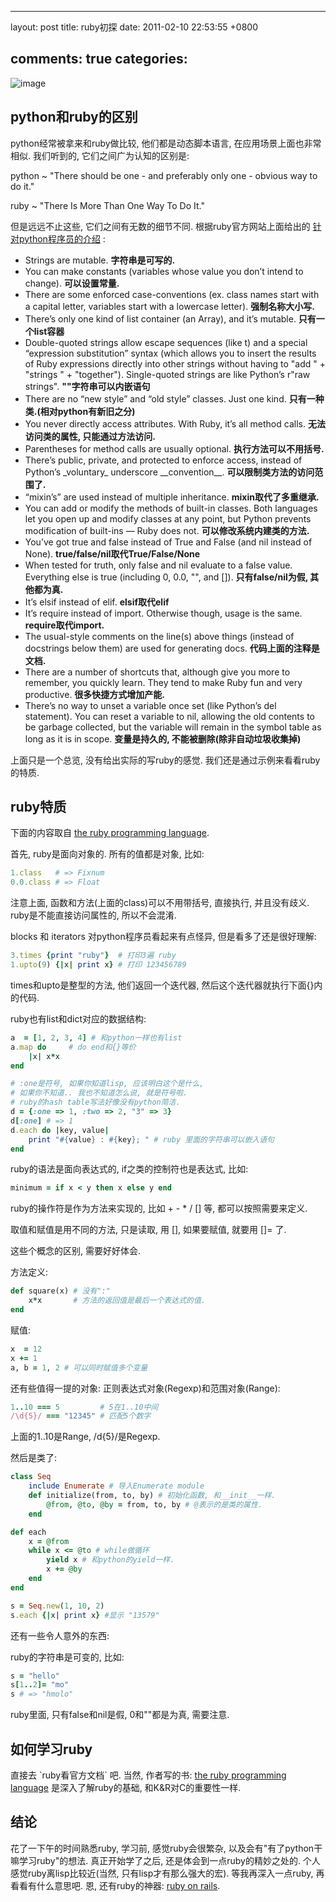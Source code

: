 
---
layout: post
title: ruby初探
date: 2011-02-10 22:53:55 +0800

comments: true
categories: 
---

![image](http://www.ruby-lang.org/images/logo.gif)

python和ruby的区别
------------------------------

python经常被拿来和ruby做比较, 他们都是动态脚本语言,
在应用场景上面也非常相似. 我们听到的, 它们之间广为认知的区别是:

python
  ~ "There should be one - and preferably only one - obvious way to do
    it."

ruby
  ~ "There Is More Than One Way To Do It."

但是远远不止这些, 它们之间有无数的细节不同. 根据ruby官方网站上面给出的
[针对python程序员的介绍](http://www.ruby-lang.org/en/documentation/ruby-from-other-languages/to-ruby-from-python/)
:

-   Strings are mutable. **字符串是可写的.**
-   You can make constants (variables whose value you don’t intend to
    change). **可以设置常量.**
-   There are some enforced case-conventions (ex. class names start with
    a capital letter, variables start with a lowercase letter).
    **强制名称大小写.**
-   There’s only one kind of list container (an Array), and it’s
    mutable. **只有一个list容器**
-   Double-quoted strings allow escape sequences (like t) and a special
    “expression substitution” syntax (which allows you to insert the
    results of Ruby expressions directly into other strings without
    having to "add " + "strings " + "together"). Single-quoted strings
    are like Python’s r"raw strings". **""字符串可以内嵌语句**
-   There are no “new style” and “old style” classes. Just one kind.
    **只有一种类.(相对python有新旧之分)**
-   You never directly access attributes. With Ruby, it’s all method
    calls. **无法访问类的属性, 只能通过方法访问.**
-   Parentheses for method calls are usually optional.
    **执行方法可以不用括号.**
-   There’s public, private, and protected to enforce access, instead of
    Python’s \_voluntary\_ underscore \_\_convention\_\_.
    **可以限制类方法的访问范围了.**
-   “mixin’s” are used instead of multiple inheritance.
    **mixin取代了多重继承.**
-   You can add or modify the methods of built-in classes. Both
    languages let you open up and modify classes at any point, but
    Python prevents modification of built-ins — Ruby does not.
    **可以修改系统内建类的方法.**
-   You’ve got true and false instead of True and False (and nil instead
    of None). **true/false/nil取代True/False/None**
-   When tested for truth, only false and nil evaluate to a false value.
    Everything else is true (including 0, 0.0, "", and []).
    **只有false/nil为假, 其他都为真.**
-   It’s elsif instead of elif. **elsif取代elif**
-   It’s require instead of import. Otherwise though, usage is the same.
    **require取代import.**
-   The usual-style comments on the line(s) above things (instead of
    docstrings below them) are used for generating docs.
    **代码上面的注释是文档.**
-   There are a number of shortcuts that, although give you more to
    remember, you quickly learn. They tend to make Ruby fun and very
    productive. **很多快捷方式增加产能.**
-   There’s no way to unset a variable once set (like Python’s del
    statement). You can reset a variable to nil, allowing the old
    contents to be garbage collected, but the variable will remain in
    the symbol table as long as it is in scope. **变量是持久的,
    不能被删除(除非自动垃圾收集掉)**

上面只是一个总览, 没有给出实际的写ruby的感觉.
我们还是通过示例来看看ruby的特质.

ruby特质
------------------------------

下面的内容取自 [the ruby programming
language](http://www.amazon.com/Ruby-Programming-Language-David-Flanagan/dp/0596516177).

首先, ruby是面向对象的. 所有的值都是对象, 比如:

```ruby
1.class   # => Fixnum
0.0.class # => Float
```

注意上面, 函数和方法(上面的class)可以不用带括号, 直接执行, 并且没有歧义.
ruby是不能直接访问属性的, 所以不会混淆.

blocks 和 iterators 对python程序员看起来有点怪异,
但是看多了还是很好理解:

```ruby
3.times {print "ruby"}  # 打印3遍 ruby
1.upto(9) {|x| print x} # 打印 123456789
```

times和upto是整型的方法, 他们返回一个迭代器,
然后这个迭代器就执行下面{}内的代码.

ruby也有list和dict对应的数据结构:

```ruby
a  = [1, 2, 3, 4] # 和python一样也有list
a.map do     # do end和{}等价
    |x| x*x
end

# :one是符号, 如果你知道lisp, 应该明白这个是什么, 
# 如果你不知道.. 我也不知道怎么说, 就是符号啦.
# ruby的hash table写法好像没有python简洁.   
d = {:one => 1, :two => 2, "3" => 3} 
d[:one] # => 1
d.each do |key, value|
    print "#{value} : #{key}; " # ruby 里面的字符串可以嵌入语句
end
```

ruby的语法是面向表达式的, if之类的控制符也是表达式, 比如:

```ruby
minimum = if x < y then x else y end
```

ruby的操作符是作为方法来实现的, 比如 + - \* / [] 等,
都可以按照需要来定义.

取值和赋值是用不同的方法, 只是读取, 用 [], 如果要赋值, 就要用 []= 了.

这些个概念的区别, 需要好好体会.

方法定义:

```ruby
def square(x) # 没有":"
    x*x       # 方法的返回值是最后一个表达式的值.
end
```

赋值:

```ruby
x  = 12
x += 1
a, b = 1, 2 # 可以同时赋值多个变量
```

还有些值得一提的对象: 正则表达式对象(Regexp)和范围对象(Range):

```ruby
1..10 === 5         # 5在1..10中间
/\d{5}/ === "12345" # 匹配5个数字
```

上面的1..10是Range, /d{5}/是Regexp.

然后是类了:

```ruby
class Seq
    include Enumerate # 导入Enumerate module
    def initialize(from, to, by) # 初始化函数, 和__init__一样.
        @from, @to, @by = from, to, by # @表示的是类的属性.
    end

def each
    x = @from
    while x <= @to # while做循环
        yield x # 和python的yield一样.
        x += @by
    end
end

s = Seq.new(1, 10, 2)
s.each {|x| print x} #显示 "13579"
```

还有一些令人意外的东西:

ruby的字符串是可变的, 比如:

```ruby
s = "hello"
s[1..2]= "mo"
s # => "hmolo"
```

ruby里面, 只有false和nil是假, 0和""都是为真, 需要注意.

如何学习ruby
------------------------------

直接去 \`ruby看官方文档\` 吧. 当然, 作者写的书: [the ruby programming
language](http://www.amazon.com/Ruby-Programming-Language-David-Flanagan/dp/0596516177)
是深入了解ruby的基础, 和K&R对C的重要性一样.

结论
------------------------------

花了一下午的时间熟悉ruby, 学习前, 感觉ruby会很繁杂,
以及会有"有了python干嘛学习ruby"的想法. 真正开始学了之后,
还是体会到一点ruby的精妙之处的. 个人感觉ruby离lisp比较近(当然,
只有lisp才有那么强大的宏). 等我再深入一点ruby, 再看看有什么意思吧. 恩,
还有ruby的神器: [ruby on
rails](http://server.linjunhalida.com/blog/article/ruby_on_rails%E5%88%9D%E6%8E%A2/).
